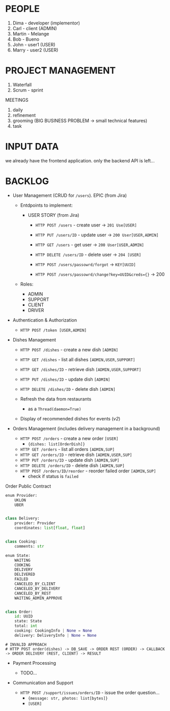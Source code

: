 # PEOPLE

1. Dima - developer (implementor)
2. Carl - client (ADMIN)
3. Martin - Melange
4. Bob - Bueno
5. John - user1 (USER)
6. Marry - user2 (USER)

# PROJECT MANAGEMENT

1. Waterfall
2. Scrum - sprint

MEETINGS

1. daily
2. refinement
3. grooming (BIG BUSINESS PROBLEM -> small technical features)
4. task

# INPUT DATA

we already have the frontend application. only the backend API is left...

# BACKLOG

- User Management (CRUD for `/users`). EPIC (from Jira)

  - Entdpoints to implement:

    - USER STORY (from Jira)

      - `HTTP POST /users` - create user -> `201 Use[USER]`
      - `HTTP PUT /users/ID` - update user -> `200 User[USER,ADMIN]`
      - `HTTP GET /users` - get user -> `200 User[USER,ADMIN]`
      - `HTTP DELETE /users/ID` - delete user -> `204 [USER]`

      - `HTTP POST /users/passowrd/forgot` -> `KEY[UUID]`
      - `HTTP POST /users/passowrd/change?key=UUID&creds={}` -> 200

  - Roles:
    - ADMIN
    - SUPPORT
    - CLIENT
    - DRIVER

- Authentication & Authorization

  - `HTTP POST /token [USER,ADMIN]`

- Dishes Management

  - `HTTP POST /dishes` - create a new dish `[ADMIN]`
  - `HTTP GET /dishes` - list all dishes `[ADMIN,USER,SUPPORT]`
  - `HTTP GET /dishes/ID` - retrieve dish `[ADMIN,USER,SUPPORT]`
  - `HTTP PUT /dishes/ID` - update dish `[ADMIN]`
  - `HTTP DELETE /dishes/ID` - delete dish `[ADMIN]`

  - Refresh the data from restaurants

    - as a `Thread(daemon=True)`

  - Display of recommended dishes for events (_v2_)

- Orders Management (includes delivery management in a background)

  - `HTTP POST /orders` - create a new order `[USER]`
    - `{dishes: list[OrderDish]}`
  - `HTTP GET /orders` - list all orders `[ADMIN,SUP]`
  - `HTTP GET /orders/ID` - retrieve dish `[ADMIN,USER,SUP]`
  - `HTTP PUT /orders/ID` - update dish `[ADMIN,SUP]`
  - `HTTP DELETE /orders/ID` - delete dish `[ADMIN,SUP]`
  - `HTTP POST /orders/ID/reorder` - reorder failed order `[ADMIN,SUP]`
    - check if status is `failed`

Order Public Contract

```python
enum Provider:
    UKLON
    UBER


class Delivery:
    provider: Provider
    coordinates: list[float, float]


class Cooking:
    comments: str

enum State:
    WAITING
    COOKING
    DELIVERY
    DELIVERED
    FAILED
    CANCELED_BY_CLIENT
    CANCELED_BY_DELIVERY
    CANCELED_BY_REST
    WAITING_ADMIN_APPROVE


class Order:
    id: UUID
    state: State
    total: int
    cooking: CookingInfo | None = None
    delivery: DeliveryInfo | None = None
```

```
# INVALID APPROACH
# HTTP POST order(dishes) -> DB_SAVE -> ORDER REST (ORDER) -> CALLBACK -> ORDER DELIVERY (REST, CLIENT) -> RESULT
```

- Payment Processing

  - TODO...

- Communication and Support
  - `HTTP POST /support/issues/orders/ID` - issue the order question...
    - `{message: str, photos: list[bytes]}`
    - `[USER]`
